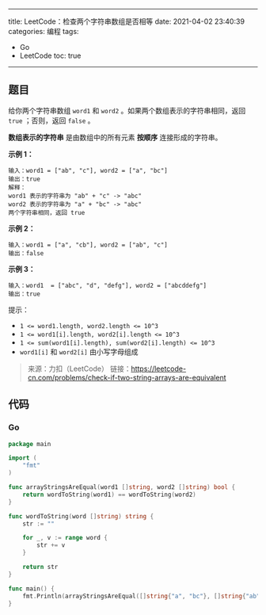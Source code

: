 ----
title: LeetCode：检查两个字符串数组是否相等
date: 2021-04-02 23:40:39
categories: 编程
tags: 
- Go
- LeetCode
toc: true
----

## 题目

给你两个字符串数组 `word1` 和 `word2` 。如果两个数组表示的字符串相同，返回 `true` ；否则，返回 `false` 。

**数组表示的字符串** 是由数组中的所有元素 **按顺序** 连接形成的字符串。

**示例 1：**

```
输入：word1 = ["ab", "c"], word2 = ["a", "bc"]
输出：true
解释：
word1 表示的字符串为 "ab" + "c" -> "abc"
word2 表示的字符串为 "a" + "bc" -> "abc"
两个字符串相同，返回 true
```

<!-- more -->

**示例 2：**

```
输入：word1 = ["a", "cb"], word2 = ["ab", "c"]
输出：false
```

**示例 3：**

```
输入：word1  = ["abc", "d", "defg"], word2 = ["abcddefg"]
输出：true
```

提示：

- `1 <= word1.length, word2.length <= 10^3`
- `1 <= word1[i].length, word2[i].length <= 10^3`
- `1 <= sum(word1[i].length), sum(word2[i].length) <= 10^3`
- `word1[i]` 和 `word2[i]` 由小写字母组成

> 来源：力扣（LeetCode）
> 链接：https://leetcode-cn.com/problems/check-if-two-string-arrays-are-equivalent

## 代码

### Go

```go
package main

import (
	"fmt"
)

func arrayStringsAreEqual(word1 []string, word2 []string) bool {
	return wordToString(word1) == wordToString(word2)
}

func wordToString(word []string) string {
	str := ""

	for _, v := range word {
		str += v
	}

	return str
}

func main() {
	fmt.Println(arrayStringsAreEqual([]string{"a", "bc"}, []string{"ab", "c"}))
}
```